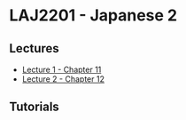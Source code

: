 # LAJ2201 - Japanese 2

## Lectures
 
 
- [Lecture 1 - Chapter 11]({{site.baseurl}}/2020-08-14-laj2201-lecture-1-chapter-11/)
- [Lecture 2 - Chapter 12]({{site.baseurl}}/2020-08-22-laj2201-lecture-12)
## Tutorials
